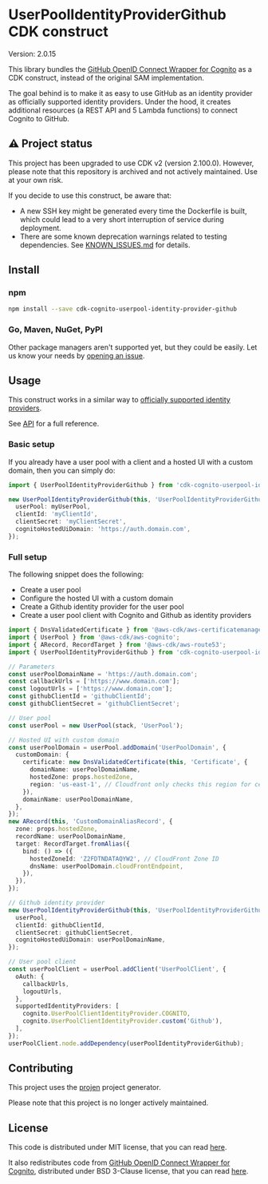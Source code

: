 # UserPoolIdentityProviderGithub CDK construct

Version: 2.0.15

This library bundles the [GitHub OpenID Connect Wrapper for Cognito](https://github.com/TimothyJones/github-cognito-openid-wrapper) as a CDK construct, instead of the original SAM implementation.

The goal behind is to make it as easy to use GitHub as an identity provider as officially supported identity providers. Under the hood, it creates additional resources (a REST API and 5 Lambda functions) to connect Cognito to GitHub.

## ⚠️ Project status

This project has been upgraded to use CDK v2 (version 2.100.0). However, please note that this repository is archived and not actively maintained. Use at your own risk.

If you decide to use this construct, be aware that:
- A new SSH key might be generated every time the Dockerfile is built, which could lead to a very short interruption of service during deployment.
- There are some known deprecation warnings related to testing dependencies. See [KNOWN_ISSUES.md](./KNOWN_ISSUES.md) for details.

## Install

### npm

```bash
npm install --save cdk-cognito-userpool-identity-provider-github
```

### Go, Maven, NuGet, PyPI

Other package managers aren't supported yet, but they could be easily. Let us know your needs by [opening an issue](https://github.com/scenario-labs/cdk-cognito-userpool-identity-provider-github/issues/new).

## Usage

This construct works in a similar way to [officially supported identity providers](https://docs.aws.amazon.com/cdk/api/latest/docs/aws-cognito-readme.html#identity-providers).

See [API](./API.md) for a full reference.

### Basic setup

If you already have a user pool with a client and a hosted UI with a custom domain, then you can simply do:

```ts
import { UserPoolIdentityProviderGithub } from 'cdk-cognito-userpool-identity-provider-github';

new UserPoolIdentityProviderGithub(this, 'UserPoolIdentityProviderGithub', {
  userPool: myUserPool,
  clientId: 'myClientId',
  clientSecret: 'myClientSecret',
  cognitoHostedUiDomain: 'https://auth.domain.com',
});
```

### Full setup

The following snippet does the following:
- Create a user pool
- Configure the hosted UI with a custom domain
- Create a Github identity provider for the user pool
- Create a user pool client with Cognito and Github as identity providers

```ts
import { DnsValidatedCertificate } from '@aws-cdk/aws-certificatemanager';
import { UserPool } from '@aws-cdk/aws-cognito';
import { ARecord, RecordTarget } from '@aws-cdk/aws-route53';
import { UserPoolIdentityProviderGithub } from 'cdk-cognito-userpool-identity-provider-github';

// Parameters
const userPoolDomainName = 'https://auth.domain.com';
const callbackUrls = ['https://www.domain.com'];
const logoutUrls = ['https://www.domain.com'];
const githubClientId = 'githubClientId';
const githubClientSecret = 'githubClientSecret';

// User pool
const userPool = new UserPool(stack, 'UserPool');

// Hosted UI with custom domain
const userPoolDomain = userPool.addDomain('UserPoolDomain', {
  customDomain: {
    certificate: new DnsValidatedCertificate(this, 'Certificate', {
      domainName: userPoolDomainName,
      hostedZone: props.hostedZone,
      region: 'us-east-1', // Cloudfront only checks this region for certificates.
    }),
    domainName: userPoolDomainName,
  },
});
new ARecord(this, 'CustomDomainAliasRecord', {
  zone: props.hostedZone,
  recordName: userPoolDomainName,
  target: RecordTarget.fromAlias({
    bind: () => ({
      hostedZoneId: 'Z2FDTNDATAQYW2', // CloudFront Zone ID
      dnsName: userPoolDomain.cloudFrontEndpoint,
    }),
  }),
});

// Github identity provider
new UserPoolIdentityProviderGithub(this, 'UserPoolIdentityProviderGithub', {
  userPool,
  clientId: githubClientId,
  clientSecret: githubClientSecret,
  cognitoHostedUiDomain: userPoolDomainName,
});

// User pool client
const userPoolClient = userPool.addClient('UserPoolClient', {
  oAuth: {
    callbackUrls,
    logoutUrls,
  },
  supportedIdentityProviders: [
    cognito.UserPoolClientIdentityProvider.COGNITO,
    cognito.UserPoolClientIdentityProvider.custom('Github'),
  ],
});
userPoolClient.node.addDependency(userPoolIdentityProviderGithub);
```

## Contributing

This project uses the [projen](https://github.com/projen/projen) project generator. 

Please note that this project is no longer actively maintained.

## License

This code is distributed under MIT license, that you can read [here](./LICENSE).

It also redistributes code from [GitHub OpenID Connect Wrapper for Cognito](https://github.com/TimothyJones/github-cognito-openid-wrapper), distributed under BSD 3-Clause license, that you can read [here](https://github.com/TimothyJones/github-cognito-openid-wrapper/blob/master/LICENSE).
